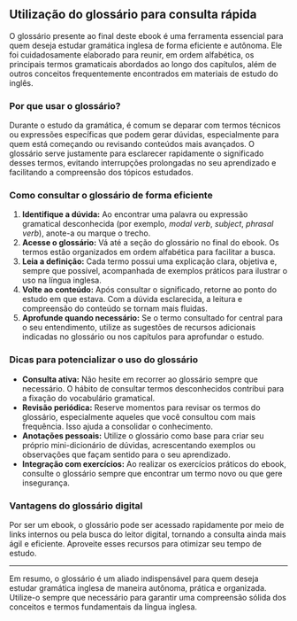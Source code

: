 ## Utilização do glossário para consulta rápida

O glossário presente ao final deste ebook é uma ferramenta essencial para quem deseja estudar gramática inglesa de forma eficiente e autônoma. Ele foi cuidadosamente elaborado para reunir, em ordem alfabética, os principais termos gramaticais abordados ao longo dos capítulos, além de outros conceitos frequentemente encontrados em materiais de estudo do inglês.

### Por que usar o glossário?

Durante o estudo da gramática, é comum se deparar com termos técnicos ou expressões específicas que podem gerar dúvidas, especialmente para quem está começando ou revisando conteúdos mais avançados. O glossário serve justamente para esclarecer rapidamente o significado desses termos, evitando interrupções prolongadas no seu aprendizado e facilitando a compreensão dos tópicos estudados.

### Como consultar o glossário de forma eficiente

1. **Identifique a dúvida:** Ao encontrar uma palavra ou expressão gramatical desconhecida (por exemplo, *modal verb*, *subject*, *phrasal verb*), anote-a ou marque o trecho.
2. **Acesse o glossário:** Vá até a seção do glossário no final do ebook. Os termos estão organizados em ordem alfabética para facilitar a busca.
3. **Leia a definição:** Cada termo possui uma explicação clara, objetiva e, sempre que possível, acompanhada de exemplos práticos para ilustrar o uso na língua inglesa.
4. **Volte ao conteúdo:** Após consultar o significado, retorne ao ponto do estudo em que estava. Com a dúvida esclarecida, a leitura e compreensão do conteúdo se tornam mais fluidas.
5. **Aprofunde quando necessário:** Se o termo consultado for central para o seu entendimento, utilize as sugestões de recursos adicionais indicadas no glossário ou nos capítulos para aprofundar o estudo.

### Dicas para potencializar o uso do glossário

- **Consulta ativa:** Não hesite em recorrer ao glossário sempre que necessário. O hábito de consultar termos desconhecidos contribui para a fixação do vocabulário gramatical.
- **Revisão periódica:** Reserve momentos para revisar os termos do glossário, especialmente aqueles que você consultou com mais frequência. Isso ajuda a consolidar o conhecimento.
- **Anotações pessoais:** Utilize o glossário como base para criar seu próprio mini-dicionário de dúvidas, acrescentando exemplos ou observações que façam sentido para o seu aprendizado.
- **Integração com exercícios:** Ao realizar os exercícios práticos do ebook, consulte o glossário sempre que encontrar um termo novo ou que gere insegurança.

### Vantagens do glossário digital

Por ser um ebook, o glossário pode ser acessado rapidamente por meio de links internos ou pela busca do leitor digital, tornando a consulta ainda mais ágil e eficiente. Aproveite esses recursos para otimizar seu tempo de estudo.

---

Em resumo, o glossário é um aliado indispensável para quem deseja estudar gramática inglesa de maneira autônoma, prática e organizada. Utilize-o sempre que necessário para garantir uma compreensão sólida dos conceitos e termos fundamentais da língua inglesa.